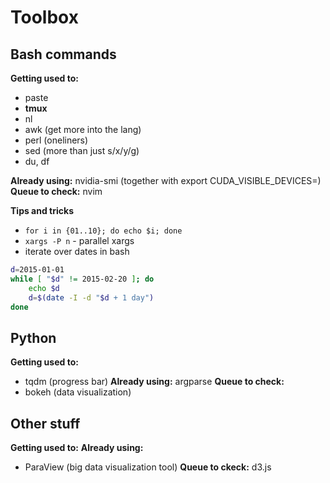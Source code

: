 # Toolbox

## Bash commands

**Getting used to:**
- paste
- **tmux**
- nl
- awk (get more into the lang)
- perl (oneliners)
- sed (more than just s/x/y/g)
- du, df

**Already using:** nvidia-smi (together with export CUDA\_VISIBLE\_DEVICES=)
**Queue to check:** nvim

**Tips and tricks**

- `for i in {01..10}; do echo $i; done`
- `xargs -P n` - parallel xargs
-  iterate over dates in bash
```bash
d=2015-01-01
while [ "$d" != 2015-02-20 ]; do 
    echo $d
    d=$(date -I -d "$d + 1 day")
done
```

## Python

**Getting used to:**
- tqdm (progress bar)
**Already using:** argparse
**Queue to check:**
- bokeh (data visualization)


## Other stuff

**Getting used to:**
**Already using:** 
- ParaView (big data visualization tool)
**Queue to ckeck:** d3.js

